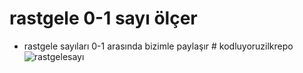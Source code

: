 # rastgele 0-1 sayı ölçer 
- rastgele sayıları 0-1 arasında bizimle paylaşır 
#   k o d l u y o r u z i l k r e p o 
 
 ![rastgelesayı](https://github.com/furkansarii/kodluyoruzilkrepo/assets/145066241/1872f9ad-c4e4-44bf-8b24-ebe257f2242c)

